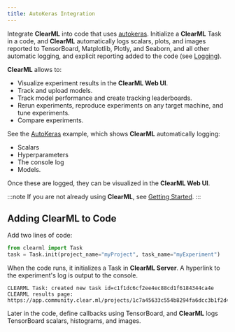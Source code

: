 ```yaml
---
title: AutoKeras Integration
---
```

Integrate **ClearML** into code that uses [autokeras](https://github.com/keras-team/autokeras). Initialize a **ClearML** 
Task in a code, and **ClearML** automatically logs scalars, plots, and images reported to TensorBoard, Matplotlib, Plotly, 
and Seaborn, and all other automatic logging, and explicit reporting added to the code (see [Logging](../../../fundamentals/logger.md)).

**ClearML** allows to:

* Visualize experiment results in the **ClearML Web UI**.
* Track and upload models.
* Track model performance and create tracking leaderboards.
* Rerun experiments, reproduce experiments on any target machine, and tune experiments.
* Compare experiments.

See the [AutoKeras](autokeras_imdb_example.md) example, which shows **ClearML** automatically logging: 
* Scalars
* Hyperparameters
* The console log 
* Models. 

Once these are logged, they can be visualized in the **ClearML Web UI**.
 
:::note
If you are not already using **ClearML**, see [Getting Started](/getting_started/ds/best_practices.md).
:::

## Adding ClearML to Code

Add two lines of code:
```python
from clearml import Task
task = Task.init(project_name="myProject", task_name="myExperiment")
```

When the code runs, it initializes a Task in **ClearML Server**. A hyperlink to the experiment's log is output to the console.

    CLEARML Task: created new task id=c1f1dc6cf2ee4ec88cd1f6184344ca4e
    CLEARML results page: https://app.community.clear.ml/projects/1c7a45633c554b8294fa6dcc3b1f2d4d/experiments/c1f1dc6cf2ee4ec88cd1f6184344ca4e/output/log

Later in the code, define callbacks using TensorBoard, and **ClearML** logs TensorBoard scalars, histograms, and images.